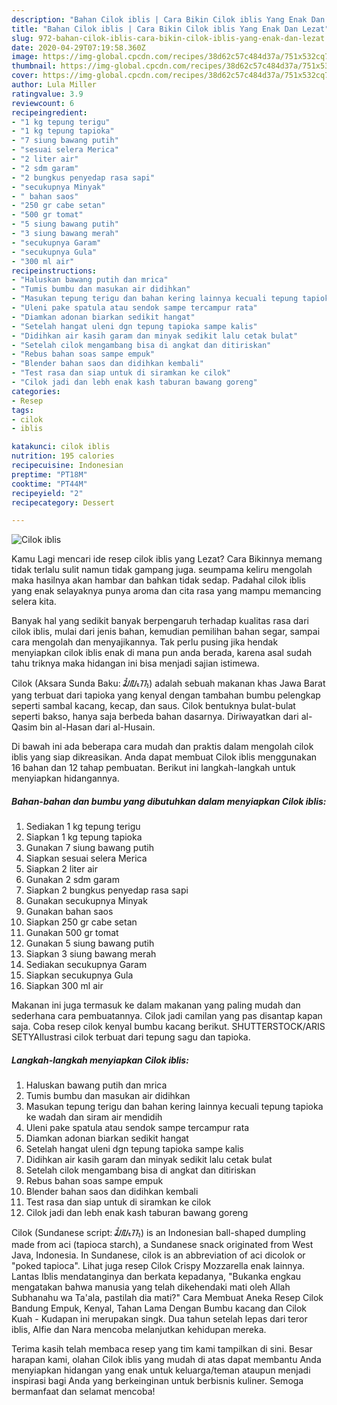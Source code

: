 ```yaml
---
description: "Bahan Cilok iblis | Cara Bikin Cilok iblis Yang Enak Dan Lezat"
title: "Bahan Cilok iblis | Cara Bikin Cilok iblis Yang Enak Dan Lezat"
slug: 972-bahan-cilok-iblis-cara-bikin-cilok-iblis-yang-enak-dan-lezat
date: 2020-04-29T07:19:58.360Z
image: https://img-global.cpcdn.com/recipes/38d62c57c484d37a/751x532cq70/cilok-iblis-foto-resep-utama.jpg
thumbnail: https://img-global.cpcdn.com/recipes/38d62c57c484d37a/751x532cq70/cilok-iblis-foto-resep-utama.jpg
cover: https://img-global.cpcdn.com/recipes/38d62c57c484d37a/751x532cq70/cilok-iblis-foto-resep-utama.jpg
author: Lula Miller
ratingvalue: 3.9
reviewcount: 6
recipeingredient:
- "1 kg tepung terigu"
- "1 kg tepung tapioka"
- "7 siung bawang putih"
- "sesuai selera Merica"
- "2 liter air"
- "2 sdm garam"
- "2 bungkus penyedap rasa sapi"
- "secukupnya Minyak"
- " bahan saos"
- "250 gr cabe setan"
- "500 gr tomat"
- "5 siung bawang putih"
- "3 siung bawang merah"
- "secukupnya Garam"
- "secukupnya Gula"
- "300 ml air"
recipeinstructions:
- "Haluskan bawang putih dan mrica"
- "Tumis bumbu dan masukan air didihkan"
- "Masukan tepung terigu dan bahan kering lainnya kecuali tepung tapioka ke wadah dan siram air mendidih"
- "Uleni pake spatula atau sendok sampe tercampur rata"
- "Diamkan adonan biarkan sedikit hangat"
- "Setelah hangat uleni dgn tepung tapioka sampe kalis"
- "Didihkan air kasih garam dan minyak sedikit lalu cetak bulat"
- "Setelah cilok mengambang bisa di angkat dan ditiriskan"
- "Rebus bahan soas sampe empuk"
- "Blender bahan saos dan didihkan kembali"
- "Test rasa dan siap untuk di siramkan ke cilok"
- "Cilok jadi dan lebh enak kash taburan bawang goreng"
categories:
- Resep
tags:
- cilok
- iblis

katakunci: cilok iblis 
nutrition: 195 calories
recipecuisine: Indonesian
preptime: "PT18M"
cooktime: "PT44M"
recipeyield: "2"
recipecategory: Dessert

---
```



![Cilok iblis](https://img-global.cpcdn.com/recipes/38d62c57c484d37a/751x532cq70/cilok-iblis-foto-resep-utama.jpg)

Kamu Lagi mencari ide resep cilok iblis yang Lezat? Cara Bikinnya memang tidak terlalu sulit namun tidak gampang juga. seumpama keliru mengolah maka hasilnya akan hambar dan bahkan tidak sedap. Padahal cilok iblis yang enak selayaknya punya aroma dan cita rasa yang mampu memancing selera kita.

Banyak hal yang sedikit banyak berpengaruh terhadap kualitas rasa dari cilok iblis, mulai dari jenis bahan, kemudian pemilihan bahan segar, sampai cara mengolah dan menyajikannya. Tak perlu pusing jika hendak menyiapkan cilok iblis enak di mana pun anda berada, karena asal sudah tahu triknya maka hidangan ini bisa menjadi sajian istimewa.

Cilok (Aksara Sunda Baku: ᮎᮤᮜᮧᮊ᮪) adalah sebuah makanan khas Jawa Barat yang terbuat dari tapioka yang kenyal dengan tambahan bumbu pelengkap seperti sambal kacang, kecap, dan saus. Cilok bentuknya bulat-bulat seperti bakso, hanya saja berbeda bahan dasarnya. Diriwayatkan dari al-Qasim bin al-Hasan dari al-Husain.


Di bawah ini ada beberapa cara mudah dan praktis dalam mengolah cilok iblis yang siap dikreasikan. Anda dapat membuat Cilok iblis menggunakan 16 bahan dan 12 tahap pembuatan. Berikut ini langkah-langkah untuk menyiapkan hidangannya.

<!--inarticleads1-->

##### Bahan-bahan dan bumbu yang dibutuhkan dalam menyiapkan Cilok iblis:

1. Sediakan 1 kg tepung terigu
1. Siapkan 1 kg tepung tapioka
1. Gunakan 7 siung bawang putih
1. Siapkan sesuai selera Merica
1. Siapkan 2 liter air
1. Gunakan 2 sdm garam
1. Siapkan 2 bungkus penyedap rasa sapi
1. Gunakan secukupnya Minyak
1. Gunakan  bahan saos
1. Siapkan 250 gr cabe setan
1. Gunakan 500 gr tomat
1. Gunakan 5 siung bawang putih
1. Siapkan 3 siung bawang merah
1. Sediakan secukupnya Garam
1. Siapkan secukupnya Gula
1. Siapkan 300 ml air


Makanan ini juga termasuk ke dalam makanan yang paling mudah dan sederhana cara pembuatannya. Cilok jadi camilan yang pas disantap kapan saja. Coba resep cilok kenyal bumbu kacang berikut. SHUTTERSTOCK/ARIS SETYAIlustrasi cilok terbuat dari tepung sagu dan tapioka. 

<!--inarticleads2-->

##### Langkah-langkah menyiapkan Cilok iblis:

1. Haluskan bawang putih dan mrica
1. Tumis bumbu dan masukan air didihkan
1. Masukan tepung terigu dan bahan kering lainnya kecuali tepung tapioka ke wadah dan siram air mendidih
1. Uleni pake spatula atau sendok sampe tercampur rata
1. Diamkan adonan biarkan sedikit hangat
1. Setelah hangat uleni dgn tepung tapioka sampe kalis
1. Didihkan air kasih garam dan minyak sedikit lalu cetak bulat
1. Setelah cilok mengambang bisa di angkat dan ditiriskan
1. Rebus bahan soas sampe empuk
1. Blender bahan saos dan didihkan kembali
1. Test rasa dan siap untuk di siramkan ke cilok
1. Cilok jadi dan lebh enak kash taburan bawang goreng


Cilok (Sundanese script: ᮎᮤᮜᮧᮊ᮪) is an Indonesian ball-shaped dumpling made from aci (tapioca starch), a Sundanese snack originated from West Java, Indonesia. In Sundanese, cilok is an abbreviation of aci dicolok or &#34;poked tapioca&#34;. Lihat juga resep Cilok Crispy Mozzarella enak lainnya. Lantas Iblis mendatanginya dan berkata kepadanya, &#34;Bukanka engkau mengatakan bahwa manusia yang telah dikehendaki mati oleh Allah Subhanahu wa Ta&#39;ala, pastilah dia mati?&#34; Cara Membuat Aneka Resep Cilok Bandung Empuk, Kenyal, Tahan Lama Dengan Bumbu kacang dan Cilok Kuah - Kudapan ini merupakan singk. Dua tahun setelah lepas dari teror iblis, Alfie dan Nara mencoba melanjutkan kehidupan mereka. 

Terima kasih telah membaca resep yang tim kami tampilkan di sini. Besar harapan kami, olahan Cilok iblis yang mudah di atas dapat membantu Anda menyiapkan hidangan yang enak untuk keluarga/teman ataupun menjadi inspirasi bagi Anda yang berkeinginan untuk berbisnis kuliner. Semoga bermanfaat dan selamat mencoba!
